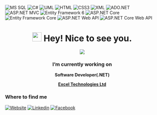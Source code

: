 ![MS SQL](https://img.shields.io/badge/MS%20SQL-CC2927?style=flat-square&logo=microsoft-sql-server&logoColor=white)
![C#](https://img.shields.io/badge/C%23-239120?style=flat-square&logo=c-sharp&logoColor=white)
![UML](https://img.shields.io/badge/UML-333333?style=flat-square&logo=uml&logoColor=white)
![HTML](https://img.shields.io/badge/HTML5-E34F26?style=flat-square&logo=html5&logoColor=white)
![CSS3](https://img.shields.io/badge/CSS3-1572B6?style=flat-square&logo=css3&logoColor=white)
![XML](https://img.shields.io/badge/XML-00599C?style=flat-square&logo=xml&logoColor=white)
![ADO.NET](https://img.shields.io/badge/ADO.NET-5C2D91?style=flat-square&logo=microsoft-dot-net&logoColor=white)
![ASP.NET MVC](https://img.shields.io/badge/ASP.NET_MVC-5C2D91?style=flat-square&logo=dotnet&logoColor=white)
![Entity Framework 6](https://img.shields.io/badge/Entity_Framework_6-512BD4?style=flat-square&logo=.net&logoColor=white)
![ASP.NET Core](https://img.shields.io/badge/ASP.NET_Core-512BD4?style=flat-square&logo=.net&logoColor=white)
![Entity Framework Core](https://img.shields.io/badge/Entity_Framework_Core-512BD4?style=flat-square&logo=.net&logoColor=white)
![ASP.NET Web API](https://img.shields.io/badge/ASP.NET_Web_API-512BD4?style=flat-square&logo=.net&logoColor=white)
![ASP.NET Core Web API](https://img.shields.io/badge/ASP.NET_Core_Web_API-512BD4?style=flat-square&logo=.net&logoColor=white)


<h1 align="center"><img src="https://emojis.slackmojis.com/emojis/images/1531849430/4246/blob-sunglasses.gif?1531849430" width="30"/> Hey! Nice to see you.</h1>
<p align="center">
    <img src="https://drive.google.com/uc?id=1nkG1yqItBf3H0EKqsdajzdvI09PDqd2a">
</p>
<h3 align="center"> I’m currently working on </h3>
<p align="center"><strong>Software Developer(.NET)</strong></p>
<p align="center"><strong><a href="https://www.excelbd.com/">Excel Technologies Ltd</a></strong></p>

### Where to find me

[![Website](https://img.shields.io/website?label=My%20Website&url=https%3A%2F%2Fexample.com)](https://linktr.ee/jahangir70222)
[![Linkedin](https://img.shields.io/badge/LinkedIn-0077B5?style=flat-square&logo=linkedin&logoColor=white)](https://www.linkedin.com/in/jahangiralam702/) 
[![Facebook](https://img.shields.io/badge/Facebook-1877F2?style=flat-square&logo=facebook&logoColor=white)](https://facebook.com/Jahangir702)
